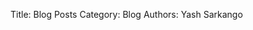Title: Blog Posts
Category: Blog
Authors: Yash Sarkango

<!--[003]({filename}../blog/blog_3.md) : New paper about plasma resonances driven by the Galilean moons  -->
<!--[002]({filename}../blog/blog_2.md) : Different forms and normalizations for spherical harmonics  -->
<!--[001]({filename}../blog/blog_1.md) : Caveats of custom binary data formats  -->
<!--[000]({filename}../blog/blog_0.md) : Purpose for blogging  -->


